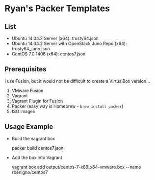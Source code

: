 Ryan's Packer Templates
=======================

List
----

- Ubuntu 14.04.2 Server (x64): trusty64.json
- Ubuntu 14.04.2 Server with OpenStack Juno Repo (x64): trusty64_juno.json
- CentOS 7.0 1406 (x64): centos7.json

Prerequisites
-------------

I use Fusion, but it would not be difficult to create a VirtualBox version...

1. VMware Fusion
2. Vagrant
3. Vagrant Plugin for Fusion
4. Packer (easy way is Homebrew - `brew install packer`)
5. ISO images

Usage Example 
-------------

- Build the vagrant box

    packer build centos7.json

- Add the box into Vagrant

    vagrant box add output/centos-7-x86_x64-vmware.box --name rbenigno/centos7